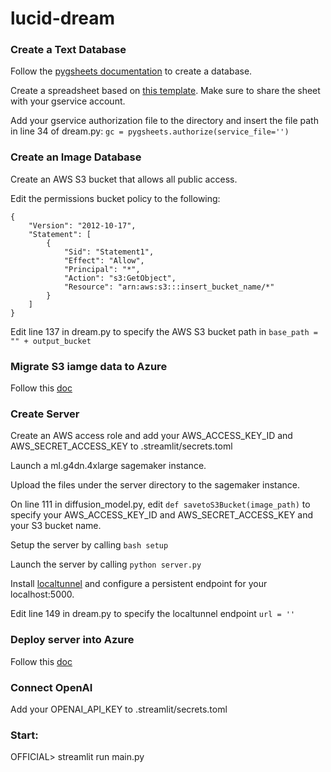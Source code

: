 # lucid-dream

### Create a Text Database

Follow the [pygsheets documentation](https://pygsheets.readthedocs.io/en/stable/) to create a database.

Create a spreadsheet based on [this template](https://docs.google.com/spreadsheets/d/1-_cIxNZ5TfGMpYAyhbvGRaeDj2FD-e8UIDFwUiWszBg/edit?usp=sharing). Make sure to share the sheet with your gservice account.

Add your gservice authorization file to the directory and insert the file path in line 34 of dream.py:
```gc = pygsheets.authorize(service_file='')```

### Create an Image Database

Create an AWS S3 bucket that allows all public access. 

Edit the permissions bucket policy to the following:

```
{
    "Version": "2012-10-17",
    "Statement": [
        {
            "Sid": "Statement1",
            "Effect": "Allow",
            "Principal": "*",
            "Action": "s3:GetObject",
            "Resource": "arn:aws:s3:::insert_bucket_name/*"
        }
    ]
}
```

Edit line 137 in dream.py to specify the AWS S3 bucket path in ```base_path = "" + output_bucket```

### Migrate S3 iamge data to Azure 

Follow this [doc](https://docs.microsoft.com/en-us/azure/data-factory/data-migration-guidance-s3-azure-storage?msclkid=e59e8579d07311eca19858bd7fefa676)

### Create Server

Create an AWS access role and add your AWS_ACCESS_KEY_ID and AWS_SECRET_ACCESS_KEY to .streamlit/secrets.toml

Launch a ml.g4dn.4xlarge sagemaker instance. 

Upload the files under the server directory to the sagemaker instance.

On line 111 in diffusion_model.py, edit ```def savetoS3Bucket(image_path)``` to specify your AWS_ACCESS_KEY_ID and AWS_SECRET_ACCESS_KEY and your S3 bucket name.

Setup the server by calling ```bash setup```

Launch the server by calling ```python server.py```

Install [localtunnel](https://github.com/localtunnel/localtunnel) and configure a persistent endpoint for your localhost:5000. 

Edit line 149 in dream.py to specify the localtunnel endpoint ```url = ''```

### Deploy server into Azure

Follow this [doc](https://docs.microsoft.com/en-us/azure-stack/user/azure-stack-dev-start-howto-vm-python?view=azs-2108)

### Connect OpenAI

Add your OPENAI_API_KEY to .streamlit/secrets.toml


### Start:

OFFICIAL> streamlit run main.py